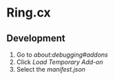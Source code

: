 # Ring.cx

## Development

1. Go to *about:debugging#addons*
2. Click *Load Temporary Add-on*
3. Select the *manifest.json*


